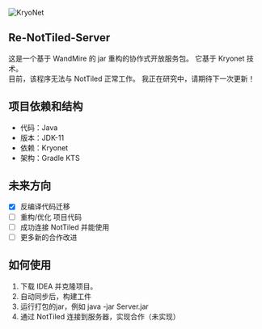![KryoNet](https://raw.github.com/wiki/EsotericSoftware/kryonet/images/logo.jpg)

## Re-NotTiled-Server
这是一个基于 WandMire 的 jar 重构的协作式开放服务包。
它基于 Kryonet 技术。  
目前，该程序无法与 NotTiled 正常工作。
我正在研究中，请期待下一次更新！

## 项目依赖和结构
- 代码：Java  
- 版本：JDK-11   
- 依赖：Kryonet  
- 架构：Gradle KTS   

## 未来方向
- [x] 反编译代码迁移
- [ ] 重构/优化 项目代码
- [ ] 成功连接 NotTiled 并能使用
- [ ] 更多新的合作改进

## 如何使用
1. 下载 IDEA 并克隆项目。
2. 自动同步后，构建工件
3. 运行打包的jar，例如 java -jar Server.jar
4. 通过 NotTiled 连接到服务器，实现合作（未实现）
